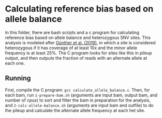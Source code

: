 # Calculating reference bias based on allele balance

In this folder, there are bash scripts and a c program for calculating
reference bias based on allele balance and heterozygous SNV sites. This
analysis is modeled after [Günther et al. (2019)][guenther2019], in which a
site is considered heterozygous if it has coverage of at least 10x and the
minor allele frequency is at least 25%. The C program looks for sites like this
in pileup output, and then outputs the fraction of reads with an alternate
allele at each one.

## Running

First, compile the C program: `gcc calculate_allele_balance.c`. Then, for each
bam, run `1-prepare-bam.sh` (arguments are input bam, output bam, and number of
cpus) to sort and filter the bam in preparation for the analysis, and
`2-calc-allele-balance.sh` (arguments are input bam and outfile) to do the
pileup and calculate the alternate allele frequency at each het site.

[guenther2019]: https://doi.org/10.1371/journal.pgen.1008302
